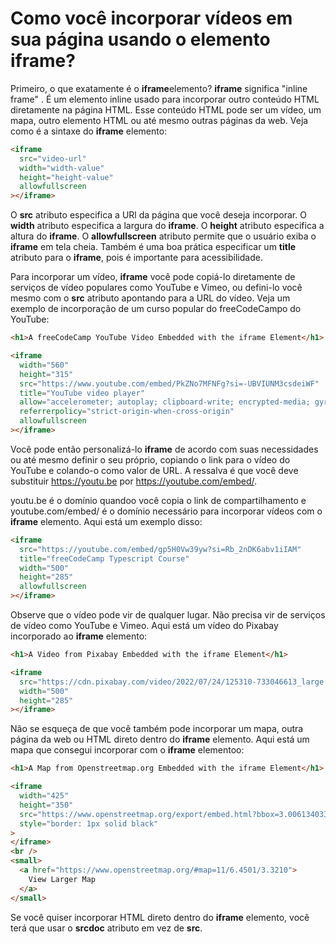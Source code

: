 # Como você incorporar vídeos em sua página usando o elemento iframe?

Primeiro, o que exatamente é o **iframe**elemento? **iframe** significa "inline frame" . É um elemento inline usado para incorporar outro conteúdo HTML diretamente na página HTML. Esse conteúdo HTML pode ser um vídeo, um mapa, outro elemento HTML ou até mesmo outras páginas da web. Veja como é a sintaxe do **iframe** elemento:
```html
<iframe
  src="video-url"
  width="width-value"
  height="height-value"
  allowfullscreen
></iframe>
```
O **src** atributo especifica a URl da página que você deseja incorporar. O **width** atributo especifica a largura do **iframe**. O **height** atributo especifica a altura do **iframe**. O **allowfullscreen** atributo permite que o usuário exiba o **iframe** em tela cheia. Também é uma boa prática especificar um **title** atributo para o **iframe**, pois é importante para acessibilidade.

Para incorporar um vídeo, **iframe** você pode copiá-lo diretamente de serviços de vídeo populares como YouTube e Vimeo, ou defini-lo você mesmo com o **src** atributo apontando para a URL do vídeo. Veja um exemplo de incorporação de um curso popular do freeCodeCampo do YouTube:
```html
<h1>A freeCodeCamp YouTube Video Embedded with the iframe Element</h1>

<iframe
  width="560"
  height="315"
  src="https://www.youtube.com/embed/PkZNo7MFNFg?si=-UBVIUNM3csdeiWF"
  title="YouTube video player"
  allow="accelerometer; autoplay; clipboard-write; encrypted-media; gyroscope; picture-in-picture; web-share"
  referrerpolicy="strict-origin-when-cross-origin"
  allowfullscreen
></iframe>
```
Você pode então personalizá-lo **iframe** de acordo com suas necessidades ou até mesmo definir o seu próprio, copiando o link para o vídeo do YouTube e colando-o como valor de URL. A ressalva é que você deve substituir https://youtu.be por https://youtube.com/embed/.

youtu.be é o domínio quandoo você copia o link de compartilhamento e youtube.com/embed/ é o domínio necessário para incorporar vídeos com o **iframe** elemento. Aqui está um exemplo disso:
```html
<iframe
  src="https://youtube.com/embed/gp5H0Vw39yw?si=Rb_2nDK6abv1iIAM"
  title="freeCodeCamp Typescript Course"
  width="500"
  height="285"
  allowfullscreen
></iframe>
```
Observe que o vídeo pode vir de qualquer lugar. Não precisa vir de serviços de vídeo como YouTube e Vimeo. Aqui está um vídeo do Pixabay incorporado ao **iframe** elemento:
```html
<h1>A Video from Pixabay Embedded with the iframe Element</h1>

<iframe
  src="https://cdn.pixabay.com/video/2022/07/24/125310-733046613_large.mp4"
  width="500"
  height="285"
></iframe>
```
Não se esqueça de que você também pode incorporar um mapa, outra página da web ou HTML direto dentro do **iframe** elemento. Aqui está um mapa que consegui incorporar com o **iframe** elementoo:
```html
<h1>A Map from Openstreetmap.org Embedded with the iframe Element</h1>

<iframe
  width="425"
  height="350"
  src="https://www.openstreetmap.org/export/embed.html?bbox=3.006134033203125%2C6.150112578753815%2C3.6357879638671875%2C6.749850810550778&amp;layer=mapnik"
  style="border: 1px solid black"
>
</iframe>
<br />
<small>
  <a href="https://www.openstreetmap.org/#map=11/6.4501/3.3210">
    View Larger Map
  </a>
</small>
```

Se você quiser incorporar HTML direto dentro do **iframe** elemento, você terá que usar o **srcdoc** atributo em vez de **src**.